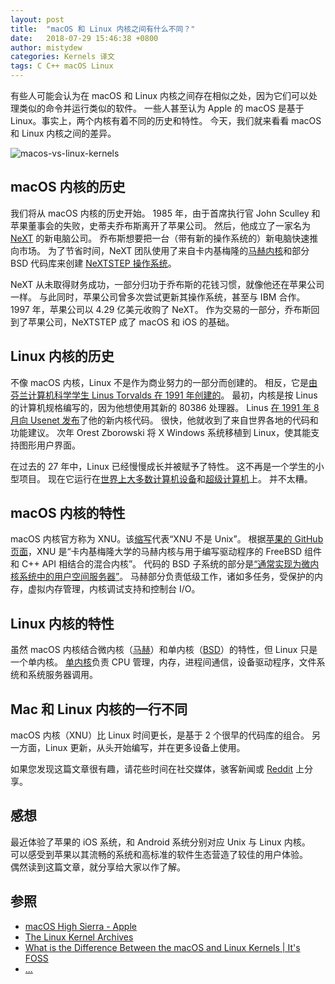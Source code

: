 ```yaml
---
layout: post
title:  "macOS 和 Linux 内核之间有什么不同？"
date:   2018-07-29 15:46:38 +0800
author: mistydew
categories: Kernels 译文
tags: C C++ macOS Linux
---
```

有些人可能会认为在 macOS 和 Linux 内核之间存在相似之处，因为它们可以处理类似的命令并运行类似的软件。
一些人甚至认为 Apple 的 macOS 是基于 Linux。事实上，两个内核有着不同的历史和特性。
今天，我们就来看看 macOS 和 Linux 内核之间的差异。

![macos-vs-linux-kernels](/images/20180729/macos-vs-linux-kernels.jpeg)

## macOS 内核的历史

我们将从 macOS 内核的历史开始。
1985 年，由于首席执行官 John Sculley 和苹果董事会的失败，史蒂夫乔布斯离开了苹果公司。
然后，他成立了一家名为 [NeXT](https://en.wikipedia.org/wiki/NeXT) 的新电脑公司。
乔布斯想要把一台（带有新的操作系统的）新电脑快速推向市场。
为了节省时间，NeXT 团队使用了来自卡内基梅隆的[马赫内核](https://en.wikipedia.org/wiki/Mach_(kernel))和部分 BSD 代码库来创建 [NeXTSTEP 操作系统](https://en.wikipedia.org/wiki/NeXTSTEP)。

NeXT 从未取得财务成功，一部分归功于乔布斯的花钱习惯，就像他还在苹果公司一样。
与此同时，苹果公司曾多次尝试更新其操作系统，甚至与 IBM 合作。
1997 年，苹果公司以 4.29 亿美元收购了 NeXT。
作为交易的一部分，乔布斯回到了苹果公司，NeXTSTEP 成了 macOS 和 iOS 的基础。

## Linux 内核的历史

不像 macOS 内核，Linux 不是作为商业努力的一部分而创建的。
相反，它是[由芬兰计算机科学学生 Linus Torvalds 在 1991 年创建的](https://www.cs.cmu.edu/~awb/linux.history.html)。
最初，内核是按 Linus 的计算机规格编写的，因为他想使用其新的 80386 处理器。
Linus [在 1991 年 8 月向 Usenet 发布](https://groups.google.com/forum/#!original/comp.os.minix/dlNtH7RRrGA/SwRavCzVE7gJ)了他的新内核代码。
很快，他就收到了来自世界各地的代码和功能建议。
次年 Orest Zborowski 将 X Windows 系统移植到 Linux，使其能支持图形用户界面。

在过去的 27 年中，Linux 已经慢慢成长并被赋予了特性。
这不再是一个学生的小型项目。
现在它运行在[世界上](https://www.zdnet.com/article/sorry-windows-android-is-now-the-most-popular-end-user-operating-system)[大多数计算机设备](https://www.linuxinsider.com/story/31855.html)和[超级计算机](https://itsfoss.com/linux-supercomputers-2017)上。
并不太糟。

## macOS 内核的特性

macOS 内核官方称为 XNU。该[缩写](https://github.com/apple/darwin-xnu)代表“XNU 不是 Unix”。
根据[苹果的 GitHub 页面](https://github.com/apple/darwin-xnu)，XNU 是“卡内基梅隆大学的马赫内核与用于编写驱动程序的 FreeBSD 组件和 C++ API 相结合的混合内核”。
代码的 BSD 子系统的部分是[“通常实现为微内核系统中的用户空间服务器”](http://osxbook.com/book/bonus/ancient/whatismacosx/arch_xnu.html)。
马赫部分负责低级工作，诸如多任务，受保护的内存，虚拟内存管理，内核调试支持和控制台 I/O。

## Linux 内核的特性

虽然 macOS 内核结合微内核（[马赫](https://en.wikipedia.org/wiki/Mach_(kernel))）和单内核（[BSD](https://en.wikipedia.org/wiki/FreeBSD)）的特性，但 Linux 只是一个单内核。
[单内核](https://www.howtogeek.com/howto/31632/what-is-the-linux-kernel-and-what-does-it-do)负责 CPU 管理，内存，进程间通信，设备驱动程序，文件系统和系统服务器调用。

## Mac 和 Linux 内核的一行不同

macOS 内核（XNU）比 Linux 时间更长，是基于 2 个很早的代码库的组合。
另一方面，Linux 更新，从头开始编写，并在更多设备上使用。

如果您发现这篇文章很有趣，请花些时间在社交媒体，骇客新闻或 [Reddit](http://reddit.com/r/linuxusersgroup) 上分享。

## 感想

最近体验了苹果的 iOS 系统，和 Android 系统分别对应 Unix 与 Linux 内核。<br>
可以感受到苹果以其流畅的系统和高标准的软件生态营造了较佳的用户体验。<br>
偶然读到这篇文章，就分享给大家以作了解。

## 参照
* [macOS High Sierra - Apple](https://www.apple.com/macos/high-sierra)
* [The Linux Kernel Archives](https://www.kernel.org)
* [What is the Difference Between the macOS and Linux Kernels \| It's FOSS](https://itsfoss.com/mac-linux-difference)
* [...](https://github.com/mistydew)
